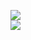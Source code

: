 [![](https://img.shields.io/badge/Made%20With-Github%20Spray-lightgrey.svg?style=for-the-badge&logo=github)](https://github.com/Annihil/github-spray#20953)  
[![](https://i.imgur.com/2DrTn0Z.gif)](https://github.com/Annihil/github-spray)